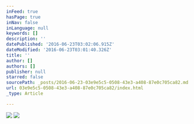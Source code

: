 ```yaml
---
inFeed: true
hasPage: true
inNav: false
inLanguage: null
keywords: []
description: ''
datePublished: '2016-06-23T03:02:06.915Z'
dateModified: '2016-06-23T03:01:40.326Z'
title: ''
author: []
authors: []
publisher: null
starred: false
sourcePath: _posts/2016-06-23-03e9e5c5-0508-43e3-a408-87e0c705ca82.md
url: 03e9e5c5-0508-43e3-a408-87e0c705ca82/index.html
_type: Article

---
```

![](https://the-grid-user-content.s3-us-west-2.amazonaws.com/48214264-9099-49ce-8919-46f7ac13b965.jpg)
![](https://the-grid-user-content.s3-us-west-2.amazonaws.com/0cf4428d-d19c-4293-be57-e27b0aef34cc.png)